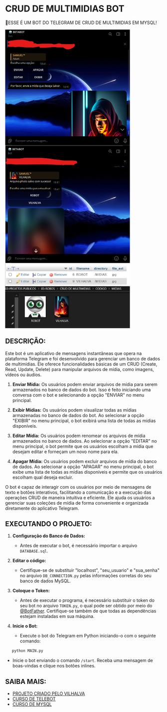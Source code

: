# CRUD DE MULTIMIDIAS BOT
🤤ESSE É UM BOT DO TELEGRAM DE CRUD DE MULTIMIDIAS EM MYSQL!

<img src="./IMAGENS/FOTO_1.png" align="center" width="400"> <br>
<img src="./IMAGENS/FOTO_2.png" align="center" width="400"> <br>
<img src="./IMAGENS/FOTO_3.png" align="center" width="400"> <br>
<img src="./IMAGENS/FOTO_4.png" align="center" width="400"> <br>

## DESCRIÇÃO:
Este bot é um aplicativo de mensagens instantâneas que opera na plataforma Telegram e foi desenvolvido para gerenciar um banco de dados de multimídias. Ele oferece funcionalidades básicas de um CRUD (Create, Read, Update, Delete) para manipular arquivos de mídia, como imagens, vídeos ou áudios.

1. **Enviar Mídia:** Os usuários podem enviar arquivos de mídia para serem armazenados no banco de dados do bot. Isso é feito iniciando uma conversa com o bot e selecionando a opção "ENVIAR" no menu principal.

2. **Exibir Mídias:** Os usuários podem visualizar todas as mídias armazenadas no banco de dados do bot. Ao selecionar a opção "EXIBIR" no menu principal, o bot exibirá uma lista de todas as mídias disponíveis.

3. **Editar Mídia:** Os usuários podem renomear os arquivos de mídia armazenados no banco de dados. Ao selecionar a opção "EDITAR" no menu principal, o bot permite que os usuários escolham a mídia que desejam editar e forneçam um novo nome para ela.

4. **Apagar Mídia:** Os usuários podem excluir arquivos de mídia do banco de dados. Ao selecionar a opção "APAGAR" no menu principal, o bot exibe uma lista de todas as mídias disponíveis e permite que os usuários escolham qual deseja excluir.

O bot é capaz de interagir com os usuários por meio de mensagens de texto e botões interativos, facilitando a comunicação e a execução das operações CRUD de maneira intuitiva e eficiente. Ele ajuda os usuários a gerenciar suas coleções de mídia de forma conveniente e organizada diretamente do aplicativo Telegram.

## EXECUTANDO O PROJETO:
1. **Configuração do Banco de Dados:**
   - Antes de executar o bot, é necessário importar o arquivo `DATABASE.sql`.

2. **Editar o código:**
   - Certifique-se de substituir "localhost", "seu_usuario" e "sua_senha" no arquivo `DB_CONNECTION.py` pelas informações corretas do seu banco de dados MySQL.

3. **Coloque o Token:**
   - Antes de executar o programa, é necessário substituir o token do seu bot no arquivo `TOKEN.py`, o qual pode ser obtido por meio do [@BotFather](https://t.me/BotFather). Certifique-se também de que todas as dependências estejam instaladas em sua máquina.

4. **Inicie o Bot:**
   - Execute o bot do Telegram em Python iniciando-o com o seguinte comando:
```bash
   python MAIN.py
```
   - Inicie o bot enviando o comando `/start`. Receba uma mensagem de boas-vindas e clique nos botões inlines.

## SAIBA MAIS:
- [PROJETO CRIADO PELO VILHALVA](https://github.com/VILHALVA)
- [CURSO DE TELEBOT](https://github.com/VILHALVA/CURSO-DE-TELEBOT)
- [CURSO DE MYSQL](https://github.com/VILHALVA/CURSO-DE-MYSQL)


